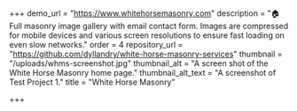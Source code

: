 +++
demo_url = "https://www.whitehorsemasonry.com"
description = "🏠 Full masonry image gallery with email contact form. Images are compressed for mobile devices and various screen resolutions to ensure fast loading on even slow networks."
order = 4
repository_url = "https://github.com/dyllandry/white-horse-masonry-services"
thumbnail = "/uploads/whms-screenshot.jpg"
thumbnail_alt = "A screen shot of the White Horse Masonry home page."
thumbnail_alt_text = "A screenshot of Test Project 1."
title = "White Horse Masonry"

+++
